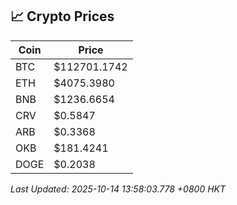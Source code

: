 ## 📈 Crypto Prices

| Coin | Price |
| ---- | ----- |
| BTC | $112701.1742 |
| ETH | $4075.3980 |
| BNB | $1236.6654 |
| CRV | $0.5847 |
| ARB | $0.3368 |
| OKB | $181.4241 |
| DOGE | $0.2038 |

_Last Updated: 2025-10-14 13:58:03.778 +0800 HKT_